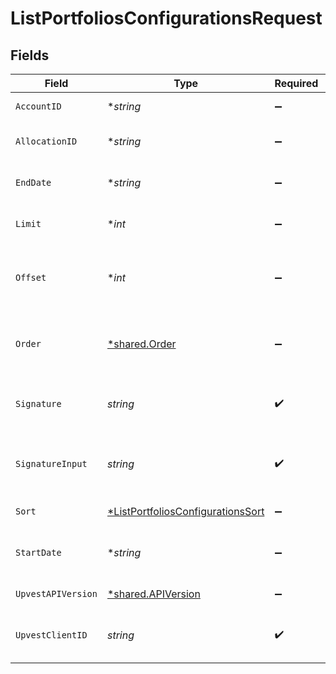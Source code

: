 # ListPortfoliosConfigurationsRequest


## Fields

| Field                                                                                                                            | Type                                                                                                                             | Required                                                                                                                         | Description                                                                                                                      | Example                                                                                                                          |
| -------------------------------------------------------------------------------------------------------------------------------- | -------------------------------------------------------------------------------------------------------------------------------- | -------------------------------------------------------------------------------------------------------------------------------- | -------------------------------------------------------------------------------------------------------------------------------- | -------------------------------------------------------------------------------------------------------------------------------- |
| `AccountID`                                                                                                                      | **string*                                                                                                                        | :heavy_minus_sign:                                                                                                               | Filters portfolio configurations by account ID                                                                                   |                                                                                                                                  |
| `AllocationID`                                                                                                                   | **string*                                                                                                                        | :heavy_minus_sign:                                                                                                               | Filters portfolio configurations by allocation ID                                                                                |                                                                                                                                  |
| `EndDate`                                                                                                                        | **string*                                                                                                                        | :heavy_minus_sign:                                                                                                               | Returns portfolio configurations with dates up until this date (UTC)                                                             |                                                                                                                                  |
| `Limit`                                                                                                                          | **int*                                                                                                                           | :heavy_minus_sign:                                                                                                               | Use the `limit` argument to specify the maximum number of items returned.                                                        |                                                                                                                                  |
| `Offset`                                                                                                                         | **int*                                                                                                                           | :heavy_minus_sign:                                                                                                               | Use the `offset` argument to specify where in the list of results to start when returning items for a particular query.          |                                                                                                                                  |
| `Order`                                                                                                                          | [*shared.Order](../../models/shared/order.md)                                                                                    | :heavy_minus_sign:                                                                                                               | Sort order of the result list if the `sort` parameter is specified. Use `ASC` for ascending or `DESC` for descending sort order. |                                                                                                                                  |
| `Signature`                                                                                                                      | *string*                                                                                                                         | :heavy_check_mark:                                                                                                               | https://tools.ietf.org/id/draft-ietf-httpbis-message-signatures-01.html#name-the-signature-http-header                           |                                                                                                                                  |
| `SignatureInput`                                                                                                                 | *string*                                                                                                                         | :heavy_check_mark:                                                                                                               | https://tools.ietf.org/id/draft-ietf-httpbis-message-signatures-01.html#name-the-signature-input-http-he                         |                                                                                                                                  |
| `Sort`                                                                                                                           | [*ListPortfoliosConfigurationsSort](../../models/operations/listportfoliosconfigurationssort.md)                                 | :heavy_minus_sign:                                                                                                               | Sort the result by `account_id`.                                                                                                 |                                                                                                                                  |
| `StartDate`                                                                                                                      | **string*                                                                                                                        | :heavy_minus_sign:                                                                                                               | Returns portfolio configurations with dates starting from and including this date (UTC)                                          |                                                                                                                                  |
| `UpvestAPIVersion`                                                                                                               | [*shared.APIVersion](../../models/shared/apiversion.md)                                                                          | :heavy_minus_sign:                                                                                                               | Upvest API version (Note: Do not include quotation marks)                                                                        | 1                                                                                                                                |
| `UpvestClientID`                                                                                                                 | *string*                                                                                                                         | :heavy_check_mark:                                                                                                               | Tenant Client ID                                                                                                                 | ebabcf4d-61c3-4942-875c-e265a7c2d062                                                                                             |